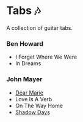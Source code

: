 # Tabs 🎶

A collection of guitar tabs.

### Ben Howard

- I Forget Where We Were
- In Dreams

### John Mayer

- [Dear Marie](./john-mayer/dear-marie.md)
- Love Is A Verb
- On The Way Home
- [Shadow Days](./john-mayer/shadow-days.md)
